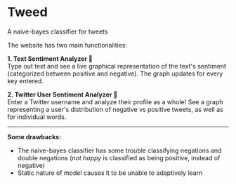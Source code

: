 # Tweed
A naive-bayes classifier for tweets

The website has two main functionalities:

**1. Text Sentiment Analyzer 💬** <br>
Type out text and see a live graphical representation of the text's sentiment (categorized between positive and negative). The graph updates for every key entered.

**2. Twitter User Sentiment Analyzer 🦜** <br>
Enter a Twitter username and analyze their profile as a whole! See a graph representing a user's distribution of negative vs positive tweets, as well as for individual words.

---
**Some drawbacks:**
- The naive-bayes classifier has some trouble classifying negations and double negations (*not happy* is classified as being positive, instead of negative)
- Static nature of model causes it to be unable to adaptively learn

